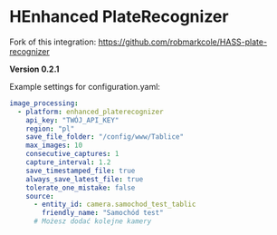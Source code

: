 # HEnhanced PlateRecognizer

Fork of this integration: https://github.com/robmarkcole/HASS-plate-recognizer

**Version 0.2.1**

Example settings for configuration.yaml:

```yaml
image_processing:
  - platform: enhanced_platerecognizer
    api_key: "TWÓJ_API_KEY"
    region: "pl"
    save_file_folder: "/config/www/Tablice"
    max_images: 10
    consecutive_captures: 1
    capture_interval: 1.2
    save_timestamped_file: true
    always_save_latest_file: true
    tolerate_one_mistake: false
    source:
      - entity_id: camera.samochod_test_tablic
        friendly_name: "Samochód test"
      # Możesz dodać kolejne kamery
```